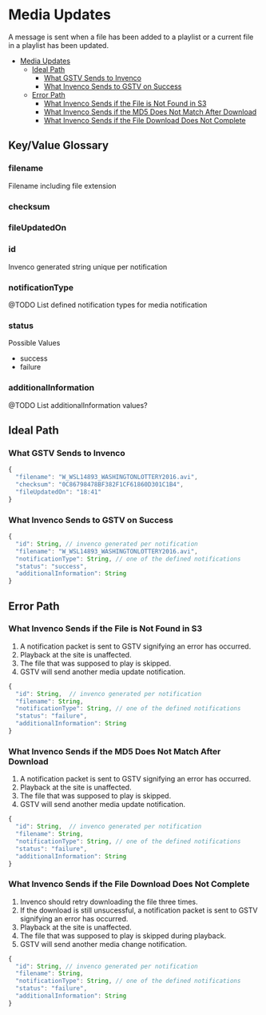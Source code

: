 # Media Updates

A message is sent when a file has been added to a playlist or a current file in a playlist has been updated.

<!-- TOC depthFrom:1 depthTo:6 withLinks:1 updateOnSave:1 orderedList:0 -->

- [Media Updates](#media-updates)
	- [Ideal Path](#ideal-path)
		- [What GSTV Sends to Invenco](#what-gstv-sends-to-invenco)
		- [What Invenco Sends to GSTV on Success](#what-invenco-sends-to-gstv-on-success)
	- [Error Path](#error-path)
		- [What Invenco Sends if the File is Not Found in S3](#what-invenco-sends-if-the-file-is-not-found-in-s3)
		- [What Invenco Sends if the MD5 Does Not Match After Download](#what-invenco-sends-if-the-md5-does-not-match-after-download)
		- [What Invenco Sends if the File Download Does Not Complete](#what-invenco-sends-if-the-file-download-does-not-complete)

<!-- /TOC -->

## Key/Value Glossary
### filename
Filename including file extension

### checksum

### fileUpdatedOn

### id
Invenco generated string unique per notification

### notificationType
@TODO List defined notification types for media notification

### status
Possible Values
- success
- failure

### additionalInformation
@TODO List additionalInformation values?


## Ideal Path
### What GSTV Sends to Invenco
```javascript
{
  "filename": "W_WSL14893_WASHINGTONLOTTERY2016.avi",
  "checksum": "0C86798478BF382F1CF61860D301C1B4",
  "fileUpdatedOn": "18:41"
}
```

### What Invenco Sends to GSTV on Success
```javascript
{
  "id": String, // invenco generated per notification
  "filename": "W_WSL14893_WASHINGTONLOTTERY2016.avi",
  "notificationType": String, // one of the defined notifications
  "status": "success",
  "additionalInformation": String
}
```

## Error Path
### What Invenco Sends if the File is Not Found in S3
1. A notification packet is sent to GSTV signifying an error has occurred.
1. Playback at the site is unaffected.
1. The file that was supposed to play is skipped.
1. GSTV will send another media update notification.

```javascript
{
  "id": String,  // invenco generated per notification
  "filename": String,
  "notificationType": String, // one of the defined notifications
  "status": "failure",
  "additionalInformation": String
}
```

### What Invenco Sends if the MD5 Does Not Match After Download
1. A notification packet is sent to GSTV signifying an error has occurred.
1. Playback at the site is unaffected.
1. The file that was supposed to play is skipped.
1. GSTV will send another media update notification.

```javascript
{
  "id": String,  // invenco generated per notification
  "filename": String,
  "notificationType": String, // one of the defined notifications
  "status": "failure",
  "additionalInformation": String
}
```

### What Invenco Sends if the File Download Does Not Complete
1. Invenco should retry downloading the file three times.
1. If the download is still unsucessful, a notification packet is sent to GSTV signifying an error has occurred.
1. Playback at the site is unaffected.
1. The file that was supposed to play is skipped during playback.
1. GSTV will send another media change notification.
```javascript
{
  "id": String, // invenco generated per notification
  "filename": String,
  "notificationType": String, // one of the defined notifications
  "status": "failure",
  "additionalInformation": String
}
```
